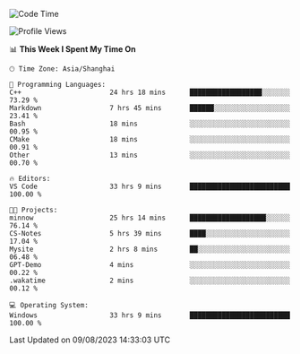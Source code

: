 <!--START_SECTION:waka-->
![Code Time](http://img.shields.io/badge/Code%20Time-1%2C139%20hrs%2056%20mins-blue)

![Profile Views](http://img.shields.io/badge/Profile%20Views-1-blue)

📊 **This Week I Spent My Time On** 

```text
🕑︎ Time Zone: Asia/Shanghai

💬 Programming Languages: 
C++                      24 hrs 18 mins      ██████████████████░░░░░░░   73.29 % 
Markdown                 7 hrs 45 mins       ██████░░░░░░░░░░░░░░░░░░░   23.41 % 
Bash                     18 mins             ░░░░░░░░░░░░░░░░░░░░░░░░░   00.95 % 
CMake                    18 mins             ░░░░░░░░░░░░░░░░░░░░░░░░░   00.91 % 
Other                    13 mins             ░░░░░░░░░░░░░░░░░░░░░░░░░   00.70 % 

🔥 Editors: 
VS Code                  33 hrs 9 mins       █████████████████████████   100.00 % 

🐱‍💻 Projects: 
minnow                   25 hrs 14 mins      ███████████████████░░░░░░   76.14 % 
CS-Notes                 5 hrs 39 mins       ████░░░░░░░░░░░░░░░░░░░░░   17.04 % 
Mysite                   2 hrs 8 mins        ██░░░░░░░░░░░░░░░░░░░░░░░   06.48 % 
GPT-Demo                 4 mins              ░░░░░░░░░░░░░░░░░░░░░░░░░   00.22 % 
.wakatime                2 mins              ░░░░░░░░░░░░░░░░░░░░░░░░░   00.12 % 

💻 Operating System: 
Windows                  33 hrs 9 mins       █████████████████████████   100.00 % 
```


 Last Updated on 09/08/2023 14:33:03 UTC
<!--END_SECTION:waka-->